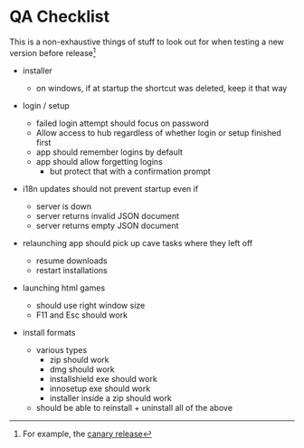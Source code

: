 
# QA Checklist

This is a non-exhaustive things of stuff to look out for when testing a
new version before release[^1]

* installer
  * on windows, if at startup the shortcut was deleted, keep it that way

* login / setup
  * failed login attempt should focus on password
  * Allow access to hub regardless of whether login or setup finished first
  * app should remember logins by default
  * app should allow forgetting logins
    * but protect that with a confirmation prompt


* i18n updates should not prevent startup even if
  * server is down
  * server returns invalid JSON document
  * server returns empty JSON document


* relaunching app should pick up cave tasks where they left off
  * resume downloads
  * restart installations


* launching html games
  * should use right window size
  * F11 and Esc should work


* install formats
  * various types
    * zip should work
    * dmg should work
    * installshield exe should work
    * innosetup exe should work
    * installer inside a zip should work
  * should be able to reinstall + uninstall all of the above

[^1]: For example, the [canary release](../installing/canary.md)
